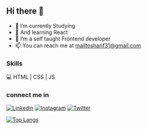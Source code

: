 ## Hi there 👋

- 🔭 I’m currently Studying
- 🌱 And learning React 
- 👀 I’m a self taught Frontend developer
- 📫 You can reach me at mailtosharif31@gmail.com
### Skills
💻 HTML | CSS | JS
### connect me in
[![Linkedin](https://img.icons8.com/color/34/linkedin-2--v1.png)](https://www.linkedin.com/in/khaja-sharif-46a236242/) [![Instagram](https://img.icons8.com/fluency/34/instagram-new.png)](https://www.instagram.com/kaja.sharif/) [![Twitter](https://img.icons8.com/color/34/twitter--v1.png)](https://twitter.com/Kajasharif38) 

[![Top Langs](https://github-readme-stats.vercel.app/api/top-langs/?username=sharif-22&layout=compact)](https://github.com/sharif-22/github-readme-stats)
